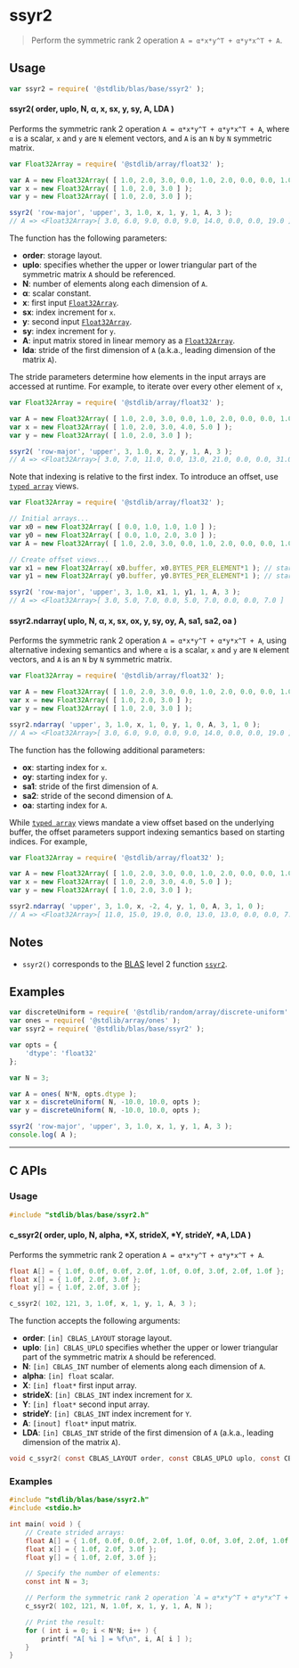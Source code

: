<!--

@license Apache-2.0

Copyright (c) 2024 The Stdlib Authors.

Licensed under the Apache License, Version 2.0 (the "License");
you may not use this file except in compliance with the License.
You may obtain a copy of the License at

   http://www.apache.org/licenses/LICENSE-2.0

Unless required by applicable law or agreed to in writing, software
distributed under the License is distributed on an "AS IS" BASIS,
WITHOUT WARRANTIES OR CONDITIONS OF ANY KIND, either express or implied.
See the License for the specific language governing permissions and
limitations under the License.

-->

# ssyr2

> Perform the symmetric rank 2 operation `A = α*x*y^T + α*y*x^T + A`.

<section class="usage">

## Usage

```javascript
var ssyr2 = require( '@stdlib/blas/base/ssyr2' );
```

#### ssyr2( order, uplo, N, α, x, sx, y, sy, A, LDA )

Performs the symmetric rank 2 operation `A = α*x*y^T + α*y*x^T + A`, where `α` is a scalar, `x` and `y` are `N` element vectors, and `A` is an `N` by `N` symmetric matrix.

```javascript
var Float32Array = require( '@stdlib/array/float32' );

var A = new Float32Array( [ 1.0, 2.0, 3.0, 0.0, 1.0, 2.0, 0.0, 0.0, 1.0 ] );
var x = new Float32Array( [ 1.0, 2.0, 3.0 ] );
var y = new Float32Array( [ 1.0, 2.0, 3.0 ] );

ssyr2( 'row-major', 'upper', 3, 1.0, x, 1, y, 1, A, 3 );
// A => <Float32Array>[ 3.0, 6.0, 9.0, 0.0, 9.0, 14.0, 0.0, 0.0, 19.0 ]
```

The function has the following parameters:

-   **order**: storage layout.
-   **uplo**: specifies whether the upper or lower triangular part of the symmetric matrix `A` should be referenced.
-   **N**: number of elements along each dimension of `A`.
-   **α**: scalar constant.
-   **x**: first input [`Float32Array`][mdn-float32array].
-   **sx**: index increment for `x`.
-   **y**: second input [`Float32Array`][mdn-float32array].
-   **sy**: index increment for `y`.
-   **A**: input matrix stored in linear memory as a [`Float32Array`][mdn-float32array].
-   **lda**: stride of the first dimension of `A` (a.k.a., leading dimension of the matrix `A`).

The stride parameters determine how elements in the input arrays are accessed at runtime. For example, to iterate over every other element of `x`,

```javascript
var Float32Array = require( '@stdlib/array/float32' );

var A = new Float32Array( [ 1.0, 2.0, 3.0, 0.0, 1.0, 2.0, 0.0, 0.0, 1.0 ] );
var x = new Float32Array( [ 1.0, 2.0, 3.0, 4.0, 5.0 ] );
var y = new Float32Array( [ 1.0, 2.0, 3.0 ] );

ssyr2( 'row-major', 'upper', 3, 1.0, x, 2, y, 1, A, 3 );
// A => <Float32Array>[ 3.0, 7.0, 11.0, 0.0, 13.0, 21.0, 0.0, 0.0, 31.0 ]
```

Note that indexing is relative to the first index. To introduce an offset, use [`typed array`][mdn-typed-array] views.

<!-- eslint-disable stdlib/capitalized-comments -->

```javascript
var Float32Array = require( '@stdlib/array/float32' );

// Initial arrays...
var x0 = new Float32Array( [ 0.0, 1.0, 1.0, 1.0 ] );
var y0 = new Float32Array( [ 0.0, 1.0, 2.0, 3.0 ] );
var A = new Float32Array( [ 1.0, 2.0, 3.0, 0.0, 1.0, 2.0, 0.0, 0.0, 1.0 ] );

// Create offset views...
var x1 = new Float32Array( x0.buffer, x0.BYTES_PER_ELEMENT*1 ); // start at 2nd element
var y1 = new Float32Array( y0.buffer, y0.BYTES_PER_ELEMENT*1 ); // start at 2nd element

ssyr2( 'row-major', 'upper', 3, 1.0, x1, 1, y1, 1, A, 3 );
// A => <Float32Array>[ 3.0, 5.0, 7.0, 0.0, 5.0, 7.0, 0.0, 0.0, 7.0 ]
```

#### ssyr2.ndarray( uplo, N, α, x, sx, ox, y, sy, oy, A, sa1, sa2, oa )

Performs the symmetric rank 2 operation `A = α*x*y^T + α*y*x^T + A`, using alternative indexing semantics and where `α` is a scalar, `x` and `y` are `N` element vectors, and `A` is an `N` by `N` symmetric matrix.

```javascript
var Float32Array = require( '@stdlib/array/float32' );

var A = new Float32Array( [ 1.0, 2.0, 3.0, 0.0, 1.0, 2.0, 0.0, 0.0, 1.0 ] );
var x = new Float32Array( [ 1.0, 2.0, 3.0 ] );
var y = new Float32Array( [ 1.0, 2.0, 3.0 ] );

ssyr2.ndarray( 'upper', 3, 1.0, x, 1, 0, y, 1, 0, A, 3, 1, 0 );
// A => <Float32Array>[ 3.0, 6.0, 9.0, 0.0, 9.0, 14.0, 0.0, 0.0, 19.0 ]
```

The function has the following additional parameters:

-   **ox**: starting index for `x`.
-   **oy**: starting index for `y`.
-   **sa1**: stride of the first dimension of `A`.
-   **sa2**: stride of the second dimension of `A`.
-   **oa**: starting index for `A`.

While [`typed array`][mdn-typed-array] views mandate a view offset based on the underlying buffer, the offset parameters support indexing semantics based on starting indices. For example,

```javascript
var Float32Array = require( '@stdlib/array/float32' );

var A = new Float32Array( [ 1.0, 2.0, 3.0, 0.0, 1.0, 2.0, 0.0, 0.0, 1.0 ] );
var x = new Float32Array( [ 1.0, 2.0, 3.0, 4.0, 5.0 ] );
var y = new Float32Array( [ 1.0, 2.0, 3.0 ] );

ssyr2.ndarray( 'upper', 3, 1.0, x, -2, 4, y, 1, 0, A, 3, 1, 0 );
// A => <Float32Array>[ 11.0, 15.0, 19.0, 0.0, 13.0, 13.0, 0.0, 0.0, 7.0 ]
```

</section>

<!-- /.usage -->

<section class="notes">

## Notes

-   `ssyr2()` corresponds to the [BLAS][blas] level 2 function [`ssyr2`][blas-ssyr2].

</section>

<!-- /.notes -->

<section class="examples">

## Examples

<!-- eslint no-undef: "error" -->

```javascript
var discreteUniform = require( '@stdlib/random/array/discrete-uniform' );
var ones = require( '@stdlib/array/ones' );
var ssyr2 = require( '@stdlib/blas/base/ssyr2' );

var opts = {
    'dtype': 'float32'
};

var N = 3;

var A = ones( N*N, opts.dtype );
var x = discreteUniform( N, -10.0, 10.0, opts );
var y = discreteUniform( N, -10.0, 10.0, opts );

ssyr2( 'row-major', 'upper', 3, 1.0, x, 1, y, 1, A, 3 );
console.log( A );
```

</section>

<!-- /.examples -->

<!-- C interface documentation. -->

* * *

<section class="c">

## C APIs

<!-- Section to include introductory text. Make sure to keep an empty line after the intro `section` element and another before the `/section` close. -->

<section class="intro">

</section>

<!-- /.intro -->

<!-- C usage documentation. -->

<section class="usage">

### Usage

```c
#include "stdlib/blas/base/ssyr2.h"
```

#### c_ssyr2( order, uplo, N, alpha, \*X, strideX, \*Y, strideY, \*A, LDA )

Performs the symmetric rank 2 operation `A = α*x*y^T + α*y*x^T + A`.

```c
float A[] = { 1.0f, 0.0f, 0.0f, 2.0f, 1.0f, 0.0f, 3.0f, 2.0f, 1.0f };
float x[] = { 1.0f, 2.0f, 3.0f };
float y[] = { 1.0f, 2.0f, 3.0f };

c_ssyr2( 102, 121, 3, 1.0f, x, 1, y, 1, A, 3 );
```

The function accepts the following arguments:

-   **order**: `[in] CBLAS_LAYOUT` storage layout.
-   **uplo**: `[in] CBLAS_UPLO` specifies whether the upper or lower triangular part of the symmetric matrix `A` should be referenced.
-   **N**: `[in] CBLAS_INT` number of elements along each dimension of `A`.
-   **alpha**: `[in] float` scalar.
-   **X**: `[in] float*` first input array.
-   **strideX**: `[in] CBLAS_INT` index increment for `X`.
-   **Y**: `[in] float*` second input array.
-   **strideY**: `[in] CBLAS_INT` index increment for `Y`.
-   **A**: `[inout] float*` input matrix.
-   **LDA**: `[in] CBLAS_INT` stride of the first dimension of `A` (a.k.a., leading dimension of the matrix `A`).

```c
void c_ssyr2( const CBLAS_LAYOUT order, const CBLAS_UPLO uplo, const CBLAS_INT N, const float alpha, const float *X, const CBLAS_INT strideX, const float *Y, const CBLAS_INT strideY, float *A, const CBLAS_INT LDA )
```

</section>

<!-- /.usage -->

<!-- C API usage notes. Make sure to keep an empty line after the `section` element and another before the `/section` close. -->

<section class="notes">

</section>

<!-- /.notes -->

<!-- C API usage examples. -->

<section class="examples">

### Examples

```c
#include "stdlib/blas/base/ssyr2.h"
#include <stdio.h>

int main( void ) {
    // Create strided arrays:
    float A[] = { 1.0f, 0.0f, 0.0f, 2.0f, 1.0f, 0.0f, 3.0f, 2.0f, 1.0f };
    float x[] = { 1.0f, 2.0f, 3.0f };
    float y[] = { 1.0f, 2.0f, 3.0f };

    // Specify the number of elements:
    const int N = 3;

    // Perform the symmetric rank 2 operation `A = α*x*y^T + α*y*x^T + A`:
    c_ssyr2( 102, 121, N, 1.0f, x, 1, y, 1, A, N );

    // Print the result:
    for ( int i = 0; i < N*N; i++ ) {
        printf( "A[ %i ] = %f\n", i, A[ i ] );
    }
}
```

</section>

<!-- /.examples -->

</section>

<!-- /.c -->

<!-- Section for related `stdlib` packages. Do not manually edit this section, as it is automatically populated. -->

<section class="related">

</section>

<!-- /.related -->

<!-- Section for all links. Make sure to keep an empty line after the `section` element and another before the `/section` close. -->

<section class="links">

[blas]: http://www.netlib.org/blas

[blas-ssyr2]: https://www.netlib.org/lapack/explore-html/dd/de5/group__her2_ga6741f2ac8fe025042fd994ccc6625b45.html#ga6741f2ac8fe025042fd994ccc6625b45

[mdn-float32array]: https://developer.mozilla.org/en-US/docs/Web/JavaScript/Reference/Global_Objects/Float32Array

[mdn-typed-array]: https://developer.mozilla.org/en-US/docs/Web/JavaScript/Reference/Global_Objects/TypedArray

</section>

<!-- /.links -->
